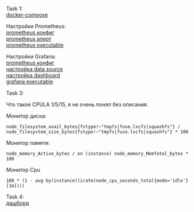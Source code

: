 Task 1: \
[docker-compose](docker-compose-monitoring.yml)

Настройки Prometheus: \
[prometheus конфиг](monitoring/prometheus/configuration/prometheus.yml) \
[prometheus алерт](monitoring/prometheus/configuration/alert.yml) \
[prometheus executable](monitoring/prometheus/executables/prometheus_run.sh) 

Настройки Grafana: \
[prometheus конфиг](monitoring/grafana/configuration/config.ini) \
[настройка data source](monitoring/grafana/configuration/provisioning/datasources/all.yml) \
[настройка dashboard](monitoring/grafana/configuration/provisioning/dashboards/all.yml) \
[grafana executable](monitoring/grafana/executables/grafana_run.sh)

Task 3:

Что такое CPULA 1/5/15, я не очень понял без описания.

Монитор диска:
```
node_filesystem_avail_bytes{fstype!~"tmpfs|fuse.lxcfs|squashfs"} / node_filesystem_size_bytes{fstype!~"tmpfs|fuse.lxcfs|squashfs"} * 100
```
Монитор памяти:
```
node_memory_Active_bytes / on (instance) node_memory_MemTotal_bytes * 100
```
Монитор Сpu
```
100 * (1 - avg by(instance)(irate(node_cpu_seconds_total{mode='idle'}[1m])))
```

Task 4: \
[дашборд](monitoring/grafana/configuration/dashboards/DevOps-base-1.json)
